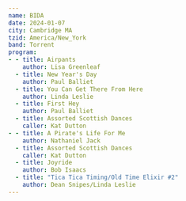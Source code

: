 ```yaml
---
name: BIDA
date: 2024-01-07
city: Cambridge MA
tzid: America/New_York
band: Torrent
program:
- - title: Airpants
    author: Lisa Greenleaf
  - title: New Year's Day
    author: Paul Balliet
  - title: You Can Get There From Here
    author: Linda Leslie
  - title: First Hey
    author: Paul Balliet
  - title: Assorted Scottish Dances
    caller: Kat Dutton
- - title: A Pirate's Life For Me
    author: Nathaniel Jack
  - title: Assorted Scottish Dances
    caller: Kat Dutton
  - title: Joyride
    author: Bob Isaacs
  - title: "Tica Tica Timing/Old Time Elixir #2"
    author: Dean Snipes/Linda Leslie
---
```


